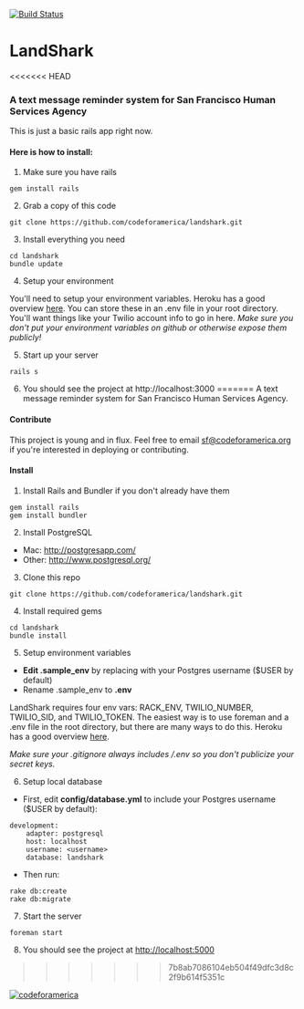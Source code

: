 [![Build Status](https://travis-ci.org/codeforamerica/landshark.png?branch=master)](https://travis-ci.org/codeforamerica/landshark)

# LandShark
<<<<<<< HEAD
### A text message reminder system for San Francisco Human Services Agency

This is just a basic rails app right now. 
#### Here is how to install:
1) Make sure you have rails
```
gem install rails
```
2) Grab a copy of this code
```
git clone https://github.com/codeforamerica/landshark.git
```
3) Install everything you need
```
cd landshark
bundle update
```
4) Setup your environment

You'll need to setup your environment variables. Heroku has a good overview <a href="https://devcenter.heroku.com/articles/config-vars">here</a>. You can store these in an .env file in your root directory. You'll want things like your Twilio account info to go in here. *Make sure you don't put your environment variables on github or otherwise expose them publicly!*

5) Start up your server
```
rails s
```
6) You should see the project at http://localhost:3000
=======
A text message reminder system for San Francisco Human Services Agency.

#### Contribute
This project is young and in flux. Feel free to email sf@codeforamerica.org if you're interested in deploying or contributing.

#### Install
1) Install Rails and Bundler if you don't already have them
```
gem install rails
gem install bundler
```

2) Install PostgreSQL
- Mac: http://postgresapp.com/
- Other: http://www.postgresql.org/

3) Clone this repo
```
git clone https://github.com/codeforamerica/landshark.git
```

4) Install required gems
```
cd landshark
bundle install
```

5) Setup environment variables

- **Edit .sample_env** by replacing <username> with your Postgres username ($USER by default)
- Rename .sample_env to **.env**

LandShark requires four env vars: RACK_ENV, TWILIO_NUMBER, TWILIO_SID, and TWILIO_TOKEN. The easiest way is to use foreman and a .env file in the root directory, but there are many ways to do this. Heroku has a good overview <a href="https://devcenter.heroku.com/articles/config-vars">here</a>. 

*Make sure your .gitignore always includes /.env so you don't publicize your secret keys.*

6) Setup local database
- First, edit **config/database.yml** to include your Postgres username ($USER by default):
```
development:
    adapter: postgresql
    host: localhost
    username: <username>
    database: landshark
```

- Then run:
```
rake db:create
rake db:migrate
```

7) Start the server
```
foreman start
```

8) You should see the project at <a href="http://localhost:5000">http://localhost:5000</a>
>>>>>>> 7b8ab7086104eb504f49dfc3d8c2f9b614f5351c

<a href="#"><img src="https://a248.e.akamai.net/camo.github.com/e8ce7fcd025087eebe85499c7bf4b5ac57f12b1e/687474703a2f2f73746174732e636f6465666f72616d65726963612e6f72672f636f6465666f72616d65726963612f6366615f74656d706c6174652e706e67" alt="codeforamerica"/></a>